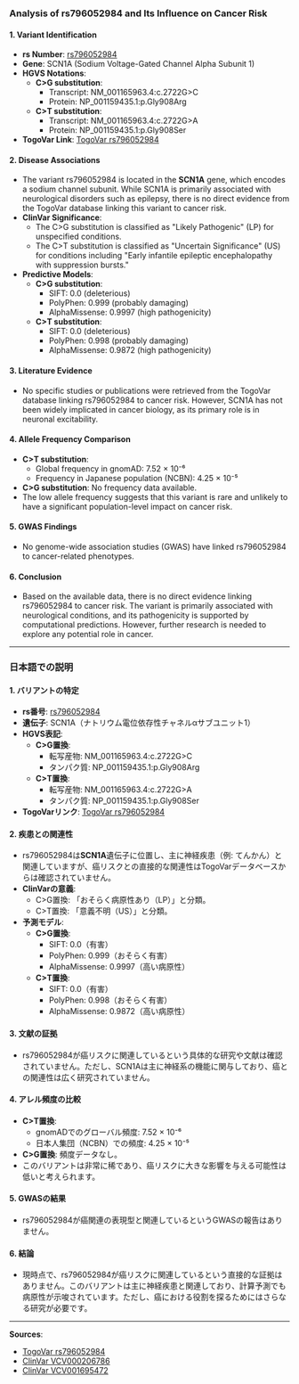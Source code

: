 ### Analysis of rs796052984 and Its Influence on Cancer Risk

#### 1. **Variant Identification**
   - **rs Number**: [rs796052984](https://identifiers.org/dbsnp/rs796052984)
   - **Gene**: SCN1A (Sodium Voltage-Gated Channel Alpha Subunit 1)
   - **HGVS Notations**:
     - **C>G substitution**: 
       - Transcript: NM_001165963.4:c.2722G>C
       - Protein: NP_001159435.1:p.Gly908Arg
     - **C>T substitution**:
       - Transcript: NM_001165963.4:c.2722G>A
       - Protein: NP_001159435.1:p.Gly908Ser
   - **TogoVar Link**: [TogoVar rs796052984](https://togovar.org/variant/2-166038000-C-G)

#### 2. **Disease Associations**
   - The variant rs796052984 is located in the **SCN1A** gene, which encodes a sodium channel subunit. While SCN1A is primarily associated with neurological disorders such as epilepsy, there is no direct evidence from the TogoVar database linking this variant to cancer risk.
   - **ClinVar Significance**:
     - The C>G substitution is classified as "Likely Pathogenic" (LP) for unspecified conditions.
     - The C>T substitution is classified as "Uncertain Significance" (US) for conditions including "Early infantile epileptic encephalopathy with suppression bursts."
   - **Predictive Models**:
     - **C>G substitution**:
       - SIFT: 0.0 (deleterious)
       - PolyPhen: 0.999 (probably damaging)
       - AlphaMissense: 0.9997 (high pathogenicity)
     - **C>T substitution**:
       - SIFT: 0.0 (deleterious)
       - PolyPhen: 0.998 (probably damaging)
       - AlphaMissense: 0.9872 (high pathogenicity)

#### 3. **Literature Evidence**
   - No specific studies or publications were retrieved from the TogoVar database linking rs796052984 to cancer risk. However, SCN1A has not been widely implicated in cancer biology, as its primary role is in neuronal excitability.

#### 4. **Allele Frequency Comparison**
   - **C>T substitution**:
     - Global frequency in gnomAD: 7.52 × 10⁻⁶
     - Frequency in Japanese population (NCBN): 4.25 × 10⁻⁵
   - **C>G substitution**: No frequency data available.
   - The low allele frequency suggests that this variant is rare and unlikely to have a significant population-level impact on cancer risk.

#### 5. **GWAS Findings**
   - No genome-wide association studies (GWAS) have linked rs796052984 to cancer-related phenotypes.

#### 6. **Conclusion**
   - Based on the available data, there is no direct evidence linking rs796052984 to cancer risk. The variant is primarily associated with neurological conditions, and its pathogenicity is supported by computational predictions. However, further research is needed to explore any potential role in cancer.

---

### 日本語での説明

#### 1. **バリアントの特定**
   - **rs番号**: [rs796052984](https://identifiers.org/dbsnp/rs796052984)
   - **遺伝子**: SCN1A（ナトリウム電位依存性チャネルαサブユニット1）
   - **HGVS表記**:
     - **C>G置換**:
       - 転写産物: NM_001165963.4:c.2722G>C
       - タンパク質: NP_001159435.1:p.Gly908Arg
     - **C>T置換**:
       - 転写産物: NM_001165963.4:c.2722G>A
       - タンパク質: NP_001159435.1:p.Gly908Ser
   - **TogoVarリンク**: [TogoVar rs796052984](https://togovar.org/variant/2-166038000-C-G)

#### 2. **疾患との関連性**
   - rs796052984は**SCN1A**遺伝子に位置し、主に神経疾患（例: てんかん）と関連していますが、癌リスクとの直接的な関連性はTogoVarデータベースからは確認されていません。
   - **ClinVarの意義**:
     - C>G置換: 「おそらく病原性あり（LP）」と分類。
     - C>T置換: 「意義不明（US）」と分類。
   - **予測モデル**:
     - **C>G置換**:
       - SIFT: 0.0（有害）
       - PolyPhen: 0.999（おそらく有害）
       - AlphaMissense: 0.9997（高い病原性）
     - **C>T置換**:
       - SIFT: 0.0（有害）
       - PolyPhen: 0.998（おそらく有害）
       - AlphaMissense: 0.9872（高い病原性）

#### 3. **文献の証拠**
   - rs796052984が癌リスクに関連しているという具体的な研究や文献は確認されていません。ただし、SCN1Aは主に神経系の機能に関与しており、癌との関連性は広く研究されていません。

#### 4. **アレル頻度の比較**
   - **C>T置換**:
     - gnomADでのグローバル頻度: 7.52 × 10⁻⁶
     - 日本人集団（NCBN）での頻度: 4.25 × 10⁻⁵
   - **C>G置換**: 頻度データなし。
   - このバリアントは非常に稀であり、癌リスクに大きな影響を与える可能性は低いと考えられます。

#### 5. **GWASの結果**
   - rs796052984が癌関連の表現型と関連しているというGWASの報告はありません。

#### 6. **結論**
   - 現時点で、rs796052984が癌リスクに関連しているという直接的な証拠はありません。このバリアントは主に神経疾患と関連しており、計算予測でも病原性が示唆されています。ただし、癌における役割を探るためにはさらなる研究が必要です。

---

**Sources**:
- [TogoVar rs796052984](https://togovar.org/variant/2-166038000-C-G)
- [ClinVar VCV000206786](https://www.ncbi.nlm.nih.gov/clinvar/variation/206786)
- [ClinVar VCV001695472](https://www.ncbi.nlm.nih.gov/clinvar/variation/1695472)